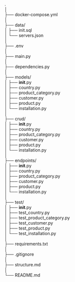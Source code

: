 . \
│ \
├── docker-compose.yml \
│ \
├── data/ \
│   ├── init.sql \
│   └── servers.json \
│ \
├── .env \
│ \
├── main.py \
│ \
├── dependencies.py \
│ \
├── models/ \
│   ├── __init__.py \
│   ├── country.py \
│   ├── product_category.py \
│   ├── customer.py \
│   ├── product.py \
│   └── installation.py \
│ \
├── crud/ \
│   ├── __init__.py \
│   ├── country.py \
│   ├── product_category.py \
│   ├── customer.py \
│   ├── product.py \
│   └── installation.py \
│ \
├── endpoints/ \
│   ├── __init__.py \
│   ├── country.py \
│   ├── product_category.py \
│   ├── customer.py \
│   ├── product.py \
│   └── installation.py \
│ \
├── test/ \
│   ├── __init__.py \
│   ├── test_country.py \
│   ├── test_product_category.py \
│   ├── test_customer.py \
│   ├── test_product.py \
│   └── test_installation.py \
│ \
├── requirements.txt \
│ \
├── .gitignore \
│ \
├── structure.md \
│ \
└── README.md